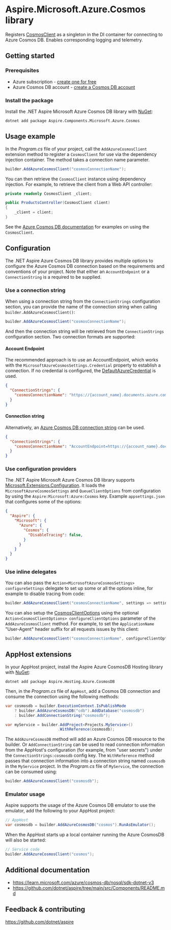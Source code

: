# Aspire.Microsoft.Azure.Cosmos library

Registers [CosmosClient](https://learn.microsoft.com/dotnet/api/microsoft.azure.cosmos.cosmosclient) as a singleton in the DI container for connecting to Azure Cosmos DB. Enables corresponding logging and telemetry.

## Getting started

### Prerequisites

- Azure subscription - [create one for free](https://azure.microsoft.com/free/)
- Azure Cosmos DB account - [create a Cosmos DB account](https://learn.microsoft.com/azure/cosmos-db/nosql/how-to-create-account)

### Install the package

Install the .NET Aspire Microsoft Azure Cosmos DB library with [NuGet](https://www.nuget.org):

```dotnetcli
dotnet add package Aspire.Components.Microsoft.Azure.Cosmos
```

## Usage example

In the _Program.cs_ file of your project, call the `AddAzureCosmosClient` extension method to register a `CosmosClient` for use via the dependency injection container. The method takes a connection name parameter.

```csharp
builder.AddAzureCosmosClient("cosmosConnectionName");
```

You can then retrieve the `CosmosClient` instance using dependency injection. For example, to retrieve the client from a Web API controller:

```csharp
private readonly CosmosClient _client;

public ProductsController(CosmosClient client)
{
    _client = client;
}
```

See the [Azure Cosmos DB documentation](https://learn.microsoft.com/dotnet/api/microsoft.azure.cosmos.cosmosclient) for examples on using the `CosmosClient`.

## Configuration

The .NET Aspire Azure Cosmos DB library provides multiple options to configure the Azure Cosmos DB connection based on the requirements and conventions of your project. Note that either an `AccountEndpoint` or a `ConnectionString` is a required to be supplied.

### Use a connection string

When using a connection string from the `ConnectionStrings` configuration section, you can provide the name of the connection string when calling `builder.AddAzureCosmosClient()`:

```csharp
builder.AddAzureCosmosClient("cosmosConnectionName");
```

And then the connection string will be retrieved from the `ConnectionStrings` configuration section. Two connection formats are supported:

#### Account Endpoint

The recommended approach is to use an AccountEndpoint, which works with the `MicrosoftAzureCosmosSettings.Credential` property to establish a connection. If no credential is configured, the [DefaultAzureCredential](https://learn.microsoft.com/dotnet/api/azure.identity.defaultazurecredential) is used.

```json
{
  "ConnectionStrings": {
    "cosmosConnectionName": "https://{account_name}.documents.azure.com:443/"
  }
}
```

#### Connection string

Alternatively, an [Azure Cosmos DB connection string](https://learn.microsoft.com/azure/cosmos-db/nosql/how-to-dotnet-get-started#connect-with-a-connection-string) can be used.

```json
{
  "ConnectionStrings": {
    "cosmosConnectionName": "AccountEndpoint=https://{account_name}.documents.azure.com:443/;AccountKey={account_key};"
  }
}
```

### Use configuration providers

The .NET Aspire Microsoft Azure Cosmos DB library supports [Microsoft.Extensions.Configuration](https://learn.microsoft.com/dotnet/api/microsoft.extensions.configuration). It loads the `MicrosoftAzureCosmosSettings` and `QueueClientOptions` from configuration by using the `Aspire:Microsoft:Azure:Cosmos` key. Example `appsettings.json` that configures some of the options:

```json
{
  "Aspire": {
    "Microsoft": {
      "Azure": {
        "Cosmos": {
          "DisableTracing": false,
        }
      }
    }
  }
}
```

### Use inline delegates

You can also pass the `Action<MicrosoftAzureCosmosSettings> configureSettings` delegate to set up some or all the options inline, for example to disable tracing from code:

```csharp
builder.AddAzureCosmosClient("cosmosConnectionName", settings => settings.DisableTracing = true);
```

You can also setup the [CosmosClientOptions](https://learn.microsoft.com/dotnet/api/microsoft.azure.cosmos.cosmosclientoptions) using the optional `Action<CosmosClientOptions> configureClientOptions` parameter of the `AddAzureCosmosClient` method. For example, to set the `ApplicationName` "User-Agent" header suffix for all requests issues by this client:

```csharp
builder.AddAzureCosmosClient("cosmosConnectionName", configureClientOptions: clientOptions => clientOptions.ApplicationName = "myapp");
```

## AppHost extensions

In your AppHost project, install the Aspire Azure CosmosDB Hosting library with [NuGet](https://www.nuget.org):

```dotnetcli
dotnet add package Aspire.Hosting.Azure.CosmosDB
```

Then, in the _Program.cs_ file of `AppHost`, add a Cosmos DB connection and consume the connection using the following methods:

```csharp
var cosmosdb = builder.ExecutionContext.IsPublishMode
    ? builder.AddAzureCosmosDB("cdb").AddDatabase("cosmosdb")
    : builder.AddConnectionString("cosmosdb");

var myService = builder.AddProject<Projects.MyService>()
                       .WithReference(cosmosdb);
```

The `AddAzureCosmosDB` method will add an Azure Cosmos DB resource to the builder. Or `AddConnectionString` can be used to read connection information from the AppHost's configuration (for example, from "user secrets") under the `ConnectionStrings:cosmosdb` config key. The `WithReference` method passes that connection information into a connection string named `cosmosdb` in the `MyService` project. In the _Program.cs_ file of `MyService`, the connection can be consumed using:

```csharp
builder.AddAzureCosmosClient("cosmosdb");
```

### Emulator usage

Aspire supports the usage of the Azure Cosmos DB emulator to use the emulator, add the following to your AppHost project:

```csharp
// AppHost
var cosmosdb = builder.AddAzureCosmosDB("cosmos").RunAsEmulator();
```

When the AppHost starts up a local container running the Azure CosmosDB will also be started:

```csharp
// Service code
builder.AddAzureCosmosClient("cosmos");
```

## Additional documentation

* https://learn.microsoft.com/azure/cosmos-db/nosql/sdk-dotnet-v3
* https://github.com/dotnet/aspire/tree/main/src/Components/README.md

## Feedback & contributing

https://github.com/dotnet/aspire
